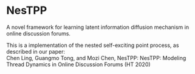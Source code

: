# NesTPP
A novel framework for learning latent information diffusion mechanism in online discussion forums.

This is a implementation of the nested self-exciting point process, as described in our paper:  
Chen Ling, Guangmo Tong, and Mozi Chen, NesTPP: NesTPP: Modeling Thread Dynamics in Online Discussion Forums (HT 2020)

